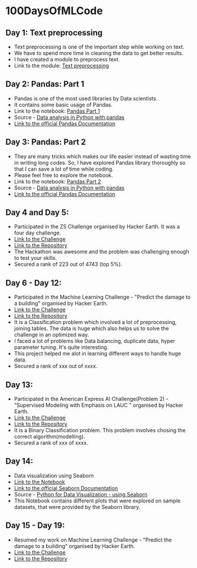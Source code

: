 # 100DaysOfMLCode

## Day 1: Text preprocessing
- Text preprocessing is one of the important step while working on text.
- We have to spend more time in cleaning the data to get better results.
- I have created a module to preprocess text.
- Link to the module: [Text preprocessing](https://github.com/Abhishekmamidi123/100DaysOfMLCode/blob/master/Text_preprocessing.ipynb)

## Day 2: Pandas: Part 1
- Pandas is one of the most used libraries by Data scientists.
- It contains some basic usage of Pandas.
- Link to the notebook: [Pandas Part 1](https://github.com/Abhishekmamidi123/100DaysOfMLCode/blob/master/2_pandas_part_1.ipynb)
- Source - [Data analysis in Python with pandas](https://www.youtube.com/playlist?list=PL5-da3qGB5ICCsgW1MxlZ0Hq8LL5U3u9y)
- [Link to the official Pandas Documentation](https://pandas.pydata.org/)

## Day 3: Pandas: Part 2
- They are many tricks which makes our life easier instead of wasting time in writing long codes. So, I have explored Pandas library thoroughly so that I can save a lot of time while coding.
- Please feel free to explore the notebook.
- Link to the notebook: [Pandas Part 2](https://github.com/Abhishekmamidi123/100DaysOfMLCode/blob/master/3_pandas_part_2.ipynb)
- Source - [Data analysis in Python with pandas](https://www.youtube.com/playlist?list=PL5-da3qGB5ICCsgW1MxlZ0Hq8LL5U3u9y)
- [Link to the official Pandas Documentation](https://pandas.pydata.org/)

## Day 4 and Day 5:
- Participated in the ZS Challenge organised by Hacker Earth. It was a four day challenge.
- [Link to the Challenge](https://www.hackerearth.com/challenge/competitive/zs-data-science-challenge-2018/)
- [Link to the Repository](https://github.com/Abhishekmamidi123/ZS_Data_Science_Challenge)
- The Hackathon was awesome and the problem was challenging enough to test your skills.
- Secured a rank of 223 out of 4743 (top 5%).

## Day 6 - Day 12:
- Participated in the Machine Learning Challenge - "Predict the damage to a building" organised by Hacker Earth.
- [Link to the Challenge](https://www.hackerearth.com/challenge/competitive/machine-learning-challenge-6-1/)
- [Link to the Repository](https://github.com/Abhishekmamidi123/Predict-the-damage-to-a-building-ML-Challenge)
- It is a Classification problem which involved a lot of preprocessing, joining tables. The data is huge which also helps us to solve the challenge in an optimized way.
- I faced a lot of problems like Data balancing, duplicate data, hyper parameter tuning. It's quite interesting.
- This project helped me alot in learning different ways to handle huge data.
- Secured a rank of xxx out of xxxx.

## Day 13:
- Participated in the American Express AI Challenge(Problem 2) - "Supervised Modeling with Emphasis on LAUC
" organised by Hacker Earth.
- [Link to the Challenge](https://www.hackerearth.com/challenge/hiring/ai-problem-statement-2/)
- [Link to the Repository](https://github.com/Abhishekmamidi123/Supervised-Modeling-with-Emphasis-on-LAUC)
- It is a Binary Classification problem. This problem involves chosing the correct algorithm(modelling).
- Secured a rank of xxx of xxxx.

## Day 14:
- Data visualization using Seaborn
- [Link to the Notebook](https://github.com/Abhishekmamidi123/100DaysOfMLCode/blob/master/14_Data_visualization_using_Seaborn.ipynb)
- [Link to the official Seaborn Documentation](https://seaborn.pydata.org/)
- Source - [Python for Data Visualization - using Seaborn](https://www.youtube.com/playlist?list=PL998lXKj66MpNd0_XkEXwzTGPxY2jYM2d)
- This Notebook contains different plots that were explored on sample datasets, that were provided by the Seaborn library.

## Day 15 - Day 19:
- Resumed my work on Machine Learning Challenge - "Predict the damage to a building" organised by Hacker Earth.
- [Link to the Challenge](https://www.hackerearth.com/challenge/competitive/machine-learning-challenge-6-1/)
- [Link to the Repository](https://github.com/Abhishekmamidi123/Predict-the-damage-to-a-building-ML-Challenge)
